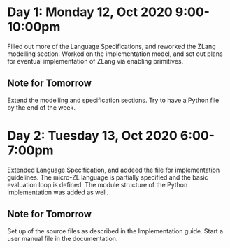 # Day 1: Monday 12, Oct 2020 9:00-10:00pm
Filled out more of the Language Specifications, and reworked the ZLang modelling
section. Worked on the implementation model, and set out plans for eventual
implementation of ZLang via enabling primitives.

## Note for Tomorrow
Extend the modelling and specification sections. Try to have a Python file by
the end of the week.

# Day 2: Tuesday 13, Oct 2020 6:00-7:00pm
Extended Language Specification, and addeed the file for implementation
guidelines. The micro-ZL language is partially specified and the basic
evaluation loop is defined. The module structure of the Python implementation
was added as well.

## Note for Tomorrow
Set up of the source files as described in the Implementation guide. Start a
user manual file in the documentation.